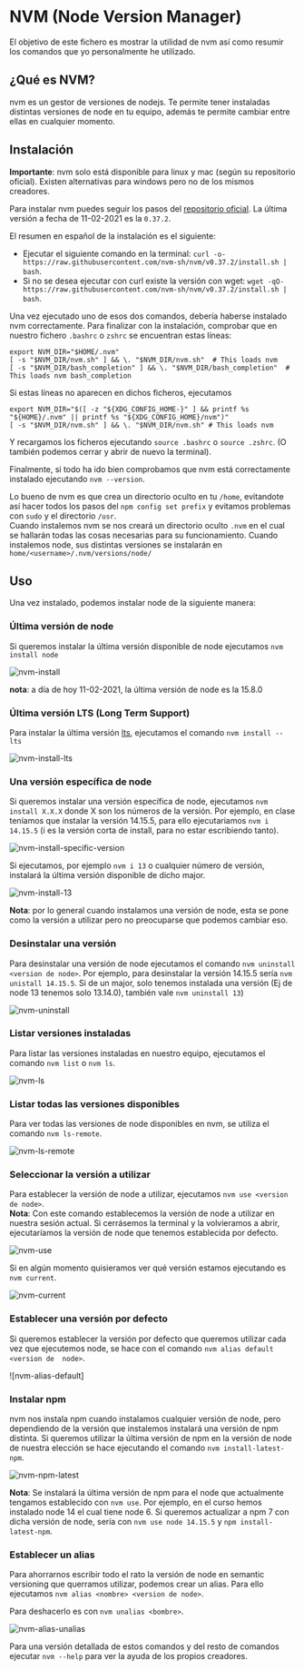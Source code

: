 # NVM (Node Version Manager)

El objetivo de este fichero es mostrar la utilidad de nvm así como resumir los comandos que yo personalmente he utilizado.

## ¿Qué es NVM?
nvm es un gestor de versiones de nodejs. Te permite tener instaladas distintas versiones de node en tu equipo, además te permite cambiar entre ellas en cualquier momento.

## Instalación 
**Importante**: nvm solo está disponible para linux y mac (según su repositorio oficial). Existen alternativas para windows pero no de los mismos creadores.  
  
Para instalar nvm puedes seguir los pasos del [repositorio oficial](https://github.com/nvm-sh/nvm). La última versión a fecha de 11-02-2021 es la `0.37.2`.

El resumen en español de la instalación es el siguiente:
- Ejecutar el siguiente comando en la terminal: `curl -o- https://raw.githubusercontent.com/nvm-sh/nvm/v0.37.2/install.sh | bash`.
- Si no se desea ejecutar con curl existe la versión con wget: `wget -qO- https://raw.githubusercontent.com/nvm-sh/nvm/v0.37.2/install.sh | bash`.

Una vez ejecutado uno de esos dos comandos, debería haberse instalado nvm correctamente. Para finalizar con la instalación, comprobar que en nuestro fichero `.bashrc` o `zshrc` se encuentran estas líneas:    
```
export NVM_DIR="$HOME/.nvm"
[ -s "$NVM_DIR/nvm.sh" ] && \. "$NVM_DIR/nvm.sh"  # This loads nvm
[ -s "$NVM_DIR/bash_completion" ] && \. "$NVM_DIR/bash_completion"  # This loads nvm bash_completion
```
Si estas líneas no aparecen en dichos ficheros, ejecutamos  
```
export NVM_DIR="$([ -z "${XDG_CONFIG_HOME-}" ] && printf %s "${HOME}/.nvm" || printf %s "${XDG_CONFIG_HOME}/nvm")"
[ -s "$NVM_DIR/nvm.sh" ] && \. "$NVM_DIR/nvm.sh" # This loads nvm
```

Y recargamos los ficheros ejecutando `source .bashrc` o `source .zshrc`. (O también podemos cerrar y abrir de nuevo la terminal).  

Finalmente, si todo ha ido bien comprobamos que nvm está correctamente instalado ejecutando `nvm --version`.

Lo bueno de nvm es que crea un directorio oculto en tu `/home`, evitandote así hacer todos los pasos del `npm config set prefix` y evitamos problemas con `sudo` y el directorio `/usr`.  
Cuando instalemos nvm se nos creará un directorio oculto `.nvm` en el cual se hallarán todas las cosas necesarias para su funcionamiento. Cuando instalemos node, sus distintas versiones se instalarán en `home/<username>/.nvm/versions/node/`
## Uso
Una vez instalado, podemos instalar node de la siguiente manera:  

### Última versión de node
Si queremos instalar la última versión disponible de node ejecutamos `nvm install node`  
  
![nvm-install](./images/nvm-install-node.gif)

**nota**: a día de hoy 11-02-2021, la última versión de node es la 15.8.0  

### Última versión LTS (Long Term Support)
Para instalar la última versión [lts](https://es.wikipedia.org/wiki/Soporte_de_largo_plazo), ejecutamos el comando `nvm install --lts`  

![nvm-install-lts](images/nvm-install-lts.gif)

### Una versión específica de node
Si queremos instalar una versión específica de node, ejecutamos `nvm install X.X.X` donde X son los números de la versión. Por ejemplo, en clase teníamos que instalar la versión 14.15.5, para ello ejecutariamos `nvm i 14.15.5` (i es la versión corta de install, para no estar escribiendo tanto).  

![nvm-install-specific-version](./images/nvm-install-specific-version.gif)

Si ejecutamos, por ejemplo `nvm i 13` o cualquier número de versión, instalará la última versión disponible de dicho major.  

![nvm-install-13](./images/nvm-install-13.gif) 

**Nota**: por lo general cuando instalamos una versión de node, esta se pone como la versión a utilizar pero no preocuparse que podemos cambiar eso. 

### Desinstalar una versión
Para desinstalar una versión de node ejecutamos el comando `nvm uninstall <version de node>`. Por ejemplo, para desinstalar la versión 14.15.5 sería `nvm unistall 14.15.5`. Si de un major, solo tenemos instalada una versión (Ej de node 13 tenemos solo 13.14.0), también vale `nvm uninstall 13`)

![nvm-uninstall](images/nvm-uninstall.gif)

### Listar versiones instaladas
Para listar las versiones instaladas en nuestro equipo, ejecutamos el comando `nvm list` o `nvm ls`.

![nvm-ls](images/nvm-ls.gif) 

### Listar todas las versiones disponibles
Para ver todas las versiones de node disponibles en nvm, se utiliza el comando `nvm ls-remote`.  

![nvm-ls-remote](./images/nvm-ls-remote.gif)

### Seleccionar la versión a utilizar
Para establecer la versión de node a utilizar, ejecutamos `nvm use <version de node>`.  
**Nota**: Con este comando establecemos la versión de node a utilizar en nuestra sesión actual. Si cerrásemos la terminal y la volvieramos a abrir, ejecutaríamos la versión de node que tenemos establecida por defecto.

![nvm-use](./images/nvm-use.gif)

Si en algún momento quisieramos ver qué versión estamos ejecutando es `nvm current`.

![nvm-current](./images/nvm-current.gif)

### Establecer una versión por defecto
Si queremos establecer la versión por defecto que queremos utilizar cada vez que ejecutemos node, se hace con el comando `nvm alias default <version de  node>`.  

![nvm-alias-default]

### Instalar npm
nvm nos instala npm cuando instalamos cualquier versión de node, pero dependiendo de la versión que instalemos instalará una versión de npm distinta. Si queremos utilizar la última versión de npm en la versión de node de nuestra elección se hace ejecutando el comando `nvm install-latest-npm`.  

![nvm-npm-latest](./images/nvm-npm-latest.gif)

**Nota**: Se instalará la última versión de npm para el node que actualmente tengamos establecido con `nvm use`. Por ejemplo, en el curso hemos instalado node 14 el cual tiene node 6. Si queremos actualizar a npm 7 con dicha versión de node, sería con `nvm use node 14.15.5` y `npm install-latest-npm`.   

### Establecer un alias
Para ahorrarnos escribir todo el rato la versión de node en semantic versioning que querramos utilizar, podemos crear un alias. Para ello ejecutamos `nvm alias <nombre> <version de node>`.

Para deshacerlo es con `nvm unalias <bombre>`.

![nvm-alias-unalias](./images/nvm-alias-unalias.gif)


Para una versión detallada de estos comandos y del resto de comandos ejecutar `nvm --help` para ver la ayuda de los propios creadores.
